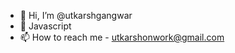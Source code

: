 - 👋 Hi, I’m @utkarshgangwar
- 👀 Javascript
- 📫 How to reach me - utkarshonwork@gmail.com

<!---
utkarshgangwar/utkarshgangwar is a ✨ special ✨ repository because its `README.md` (this file) appears on your GitHub profile.
You can click the Preview link to take a look at your changes.
--->
